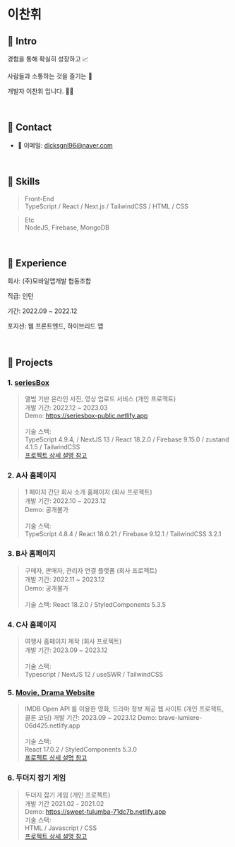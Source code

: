 # 이찬휘

## 📌 Intro

경험을 통해 확실히 성장하고 📈

사람들과 소통하는 것을 즐기는 🤲

개발자 이찬휘 입니다. 🧑‍💻

</br>

## 📌 Contact

- 📧 이메일: dlcksgnl96@naver.com

</br>

## 📌 Skills
> Front-End </br>
> TypeScript / React / Next.js / TailwindCSS / HTML / CSS </br>

> Etc </br>
> NodeJS, Firebase, MongoDB
          

</br>

## 📌 Experience

회사: (주)모바일앱개발 협동조합

직급: 인턴

기간: 2022.09 ~ 2022.12

포지션: 웹 프론트엔드, 하이브리드 앱

</br>

## 📌 Projects

### 1.  [seriesBox](https://github.com/Strongorange/SeriesBox)

> 앨범 기반 온라인 사진, 영상 업로드 서비스 (개인 프로젝트) </br>
> 개발 기간: 2022.12 ~ 2023.03 </br>
> Demo: https://seriesbox-public.netlify.app </br>
> </br>
> 기술 스택: </br>
> TypeScript 4.9.4, / NextJS 13 / React 18.2.0 / Firebase 9.15.0 / zustand 4.1.5 / TailwindCSS </br>
> [프로젝트 상세 설명 참고](https://github.com/Strongorange/SeriesBox)

### 2.  A사 홈페이지

> 1 페이지 간단 회사 소개 홈페이지 (회사 프로젝트) </br>
> 개발 기간: 2022.10 ~ 2023.12 </br>
> Demo: 공개불가 </br>
> </br>
> 기술 스택: </br>
> TypeScript 4.8.4 / React 18.0.21 / Firebase 9.12.1 / TailwindCSS 3.2.1


### 3.  B사 홈페이지

> 구매자, 판매자, 관리자 연결 플랫폼 (회사 프로젝트) </br>
> 개발 기간: 2022.11 ~ 2023.12 </br>
> Demo: 공개불가 </br>
> </br>
> 기술 스택: 
> React 18.2.0 /  StyledComponents 5.3.5

### 4.  C사 홈페이지

> 여행사 홈페이지 제작 (회사 프로젝트) </br>
> 개발 기간: 2023.09 ~ 2023.12 </br>
> </br>
> 기술 스택: </br>
> Typescript / NextJS 12 / useSWR / TailwindCSS 

 
### 5. [Movie, Drama Website](https://github.com/Strongorange/popcorn)

> IMDB Open API 를 이용한 영화, 드라마 정보 제공 웹 사이트 (개인 프로젝트, 클론 코딩)
> 개발 기간: 2023.09 ~ 2023.12
> Demo: brave-lumiere-06d425.netlify.app </br>
> </br>
> 기술 스택: </br>
> React 17.0.2 / StyledComponents 5.3.0 </br>
> [프로젝트 상세 설명 참고](https://github.com/Strongorange/popcorn)

### 6. 두더지 잡기 게임

> 두더지 잡기 게임 (개인 프로젝트) </br>
> 개발 기간 2021.02 - 2021.02 </br>
> Demo: https://sweet-tulumba-71dc7b.netlify.app </br>
> 기술 스택: </br>
> HTML / Javascript / CSS </br>
> [프로젝트 상세 설명 참고](https://github.com/Strongorange/JS30)
